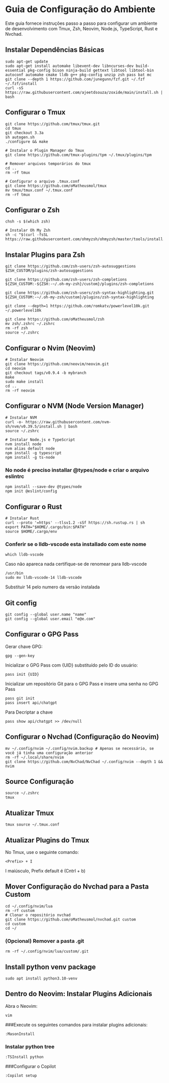 # Guia de Configuração do Ambiente

Este guia fornece instruções passo a passo para configurar um ambiente de desenvolvimento com Tmux, Zsh, Neovim, Node.js, TypeScript, Rust e Nvchad.

## Instalar Dependências Básicas
```
sudo apt-get update
sudo apt-get install automake libevent-dev libncurses-dev build-essential pkg-config bison ninja-build gettext libtool libtool-bin autoconf automake cmake lldb g++ pkg-config unzip zsh pass bat mc
git clone --depth 1 https://github.com/junegunn/fzf.git ~/.fzf
~/.fzf/install
curl -sS https://raw.githubusercontent.com/ajeetdsouza/zoxide/main/install.sh | bash
```
## Configurar o Tmux
```
git clone https://github.com/tmux/tmux.git
cd tmux
git checkout 3.3a
sh autogen.sh
./configure && make

# Instalar o Plugin Manager do Tmux
git clone https://github.com/tmux-plugins/tpm ~/.tmux/plugins/tpm

# Remover arquivos temporários do tmux
cd ..
rm -rf tmux

# Configurar o arquivo .tmux.conf
git clone https://github.com/oMatheusmol/tmux
mv tmux/tmux.conf ~/.tmux.conf
rm -rf tmux
```

## Configurar o Zsh
```
chsh -s $(which zsh)

# Instalar Oh My Zsh
sh -c "$(curl -fsSL https://raw.githubusercontent.com/ohmyzsh/ohmyzsh/master/tools/install.sh)"
```

## Instalar Plugins para Zsh
```
git clone https://github.com/zsh-users/zsh-autosuggestions $ZSH_CUSTOM/plugins/zsh-autosuggestions

git clone https://github.com/zsh-users/zsh-completions ${ZSH_CUSTOM:-${ZSH:-~/.oh-my-zsh}/custom}/plugins/zsh-completions

git clone https://github.com/zsh-users/zsh-syntax-highlighting.git ${ZSH_CUSTOM:-~/.oh-my-zsh/custom}/plugins/zsh-syntax-highlighting

git clone --depth=1 https://github.com/romkatv/powerlevel10k.git ~/.powerlevel10k

git clone https://github.com/oMatheusmol/zsh
mv zsh/.zshrc ~/.zshrc
rm -rf zsh
source ~/.zshrc
```

## Configurar o Nvim (Neovim)
```
# Instalar Neovim
git clone https://github.com/neovim/neovim.git
cd neovim
git checkout tags/v0.9.4 -b mybranch
make
sudo make install
cd ..
rm -rf neovim
```

## Configurar o NVM (Node Version Manager)
```
# Instalar NVM
curl -o- https://raw.githubusercontent.com/nvm-sh/nvm/v0.39.5/install.sh | bash
source ~/.zshrc

# Instalar Node.js e TypeScript
nvm install node
nvm alias default node
npm install -g typescript
npm install -g ts-node
```

### No node é preciso installar @types/node e criar o arquivo eslintrc

```
npm install --save-dev @types/node
npm init @eslint/config
```

## Configurar o Rust
```
# Instalar Rust
curl --proto '=https' --tlsv1.2 -sSf https://sh.rustup.rs | sh
export PATH="$HOME/.cargo/bin:$PATH"
source $HOME/.cargo/env
```
### Conferir se o lldb-vscode esta installado com este nome
```
which lldb-vscode
```
Caso não apareca nada certifique-se de renomear para lldb-vscode
```
/usr/bin
sudo mv lldb-vscode-14 lldb-vscode
```
Substituir 14 pelo numero da versão instalada

## Git config
```
git config --global user.name "name"
git config --global user.email "e@e.com"
```

## Configurar o GPG Pass
Gerar chave GPG:
```
gpg --gen-key
```
Inicializar o GPG Pass com {UID} substituído pelo ID do usuário:
```
pass init {UID}
```
Inicializar um repositório Git para o GPG Pass e insere uma senha no GPG Pass
```
pass git init
pass insert api/chatgpt
```
Para Decriptar a chave
```
pass show api/chatgpt >> /dev/null
```

## Configurar o Nvchad (Configuração do Neovim)
```
mv ~/.config/nvim ~/.config/nvim.backup # Apenas se necessário, se você já tinha uma configuração anterior
rm -rf ~/.local/share/nvim
git clone https://github.com/NvChad/NvChad ~/.config/nvim --depth 1 && nvim
```

## Source Configuração
```
source ~/.zshrc
tmux
```

## Atualizar Tmux
```
tmux source ~/.tmux.conf
```

## Atualizar Plugins do Tmux
No Tmux, use o seguinte comando:
```
<Prefix> + I
```
I maiúsculo, Prefix default é (Cntrl + b)

## Mover Configuração do Nvchad para a Pasta Custom
```
cd ~/.config/nvim/lua
rm -rf custom
# Clonar o repositório nvchad
git clone https://github.com/oMatheusmol/nvchad.git custom
cd custom
cd ~/
```
### (Opcional) Remover a pasta .git
```
rm -rf ~/.config/nvim/lua/custom/.git
```

## Install python venv package
```
sudo apt install python3.10-venv
```

## Dentro do Neovim: Instalar Plugins Adicionais
Abra o Neovim:
```
vim
```
###Execute os seguintes comandos para instalar plugins adicionais:
```
:MasonInstall
```
### Instalar python tree
```
:TSInstall python
```
###Configurar o Copilot
```
:Copilot setup
```



